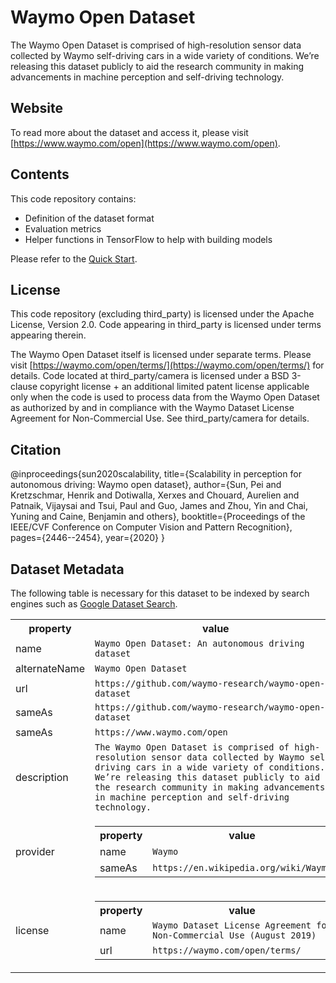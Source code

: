 # Waymo Open Dataset

The Waymo Open Dataset is comprised of high-resolution sensor data collected by Waymo self-driving cars in a wide variety of conditions. We’re releasing this dataset publicly to aid the research community in making advancements in machine perception and self-driving technology.

## Website

To read more about the dataset and access it, please visit [https://www.waymo.com/open](https://www.waymo.com/open).

## Contents

This code repository contains:

* Definition of the dataset format
* Evaluation metrics
* Helper functions in TensorFlow to help with building models

Please refer to the [Quick Start](docs/quick_start.md).

## License
This code repository (excluding third_party) is licensed under the Apache License, Version 2.0.  Code appearing in third_party is licensed under terms appearing therein.

The Waymo Open Dataset itself is licensed under separate terms. Please visit [https://waymo.com/open/terms/](https://waymo.com/open/terms/) for details.  Code located at third_party/camera is licensed under a BSD 3-clause copyright license + an additional limited patent license applicable only when the code is used to process data from the Waymo Open Dataset as authorized by and in compliance with the Waymo Dataset License Agreement for Non-Commercial Use.  See third_party/camera for details.

## Citation
@inproceedings{sun2020scalability,
  title={Scalability in perception for autonomous driving: Waymo open dataset},
  author={Sun, Pei and Kretzschmar, Henrik and Dotiwalla, Xerxes and Chouard, Aurelien and Patnaik, Vijaysai and Tsui, Paul and Guo, James and Zhou, Yin and Chai, Yuning and Caine, Benjamin and others},
  booktitle={Proceedings of the IEEE/CVF Conference on Computer Vision and Pattern Recognition},
  pages={2446--2454},
  year={2020}
}

## Dataset Metadata
The following table is necessary for this dataset to be indexed by search
engines such as <a href="https://g.co/datasetsearch">Google Dataset Search</a>.
<div itemscope itemtype="http://schema.org/Dataset">
<table>
  <tr>
    <th>property</th>
    <th>value</th>
  </tr>
  <tr>
    <td>name</td>
    <td><code itemprop="name">Waymo Open Dataset: An autonomous driving dataset</code></td>
  </tr>
  <tr>
    <td>alternateName</td>
    <td><code itemprop="alternateName">Waymo Open Dataset</code></td>
  </tr>
  <tr>
    <td>url</td>
    <td><code itemprop="url">https://github.com/waymo-research/waymo-open-dataset</code></td>
  </tr>
  <tr>
    <td>sameAs</td>
    <td><code itemprop="sameAs">https://github.com/waymo-research/waymo-open-dataset</code></td>
  </tr>
    <tr>
    <td>sameAs</td>
    <td><code itemprop="sameAs">https://www.waymo.com/open</code></td>
  </tr>
  <tr>
    <td>description</td>
    <td><code itemprop="description">The Waymo Open Dataset is comprised of high-resolution sensor data collected by Waymo self-driving cars in a wide variety of conditions. We’re releasing this dataset publicly to aid the research community in making advancements in machine perception and self-driving technology.</code></td>
  </tr>
  <tr>
    <td>provider</td>
    <td>
      <div itemscope itemtype="http://schema.org/Organization" itemprop="provider">
        <table>
          <tr>
            <th>property</th>
            <th>value</th>
          </tr>
          <tr>
            <td>name</td>
            <td><code itemprop="name">Waymo</code></td>
          </tr>
          <tr>
            <td>sameAs</td>
            <td><code itemprop="sameAs">https://en.wikipedia.org/wiki/Waymo</code></td>
          </tr>
        </table>
      </div>
    </td>
  </tr>
  <tr>
    <td>license</td>
    <td>
      <div itemscope itemtype="http://schema.org/CreativeWork" itemprop="license">
        <table>
          <tr>
            <th>property</th>
            <th>value</th>
          </tr>
          <tr>
            <td>name</td>
            <td><code itemprop="name">Waymo Dataset License Agreement for Non-Commercial Use (August 2019)</code></td>
          </tr>
          <tr>
            <td>url</td>
            <td><code itemprop="url">https://waymo.com/open/terms/</code></td>
          </tr>
        </table>
      </div>
    </td>
  </tr>
</table>
</div>
